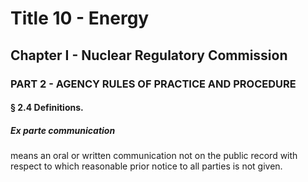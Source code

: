 
# Title 10 - Energy
## Chapter I - Nuclear Regulatory Commission
### PART 2 - AGENCY RULES OF PRACTICE AND PROCEDURE
#### § 2.4 Definitions.
##### Ex parte communication

means an oral or written communication not on the public record with respect to which reasonable prior notice to all parties is not given.
